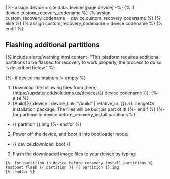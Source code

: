 {%- assign device = site.data.devices[page.device] -%}
{% if device.custom_recovery_codename %}
{% assign custom_recovery_codename = device.custom_recovery_codename %}
{% else %}
{% assign custom_recovery_codename = device.codename %}
{% endif %}

## Flashing additional partitions

{% include alerts/warning.html content="This platform requires additional partitions to be flashed for recovery to work properly, the process to do so is described below." %}

{%- if device.maintainers != empty %}
1. Download the following files from [here](https://updater.oddsolutions.us/devices/{{ device.codename }}).
{%- else %}
1. [Build]({{ device | device_link: "/build" | relative_url }}) a LineageOS installation package. The files will be built as part of it!
{%- endif %}
{%- for partition in device.before_recovery_install.partitions %}
  * {{ partition }}.img
{%- endfor %}
2. Power off the device, and boot it into bootloader mode:
  * {{ device.download_boot }}
3. Flash the downloaded image files to your device by typing:
  ```
  {%- for partition in device.before_recovery_install.partitions %}
fastboot flash {{ partition }} {{ partition }}.img
  {%- endfor %}
  ```
